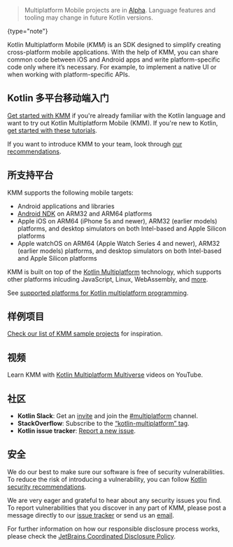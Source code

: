 [//]: # (title: Kotlin 多平台移动端)

> Multiplatform Mobile projects are in [Alpha](components-stability.md). Language features and tooling may change in future Kotlin versions.
>
{type="note"}

Kotlin Multiplatform Mobile (_KMM_) is an SDK designed to simplify creating cross-platform mobile applications.
With the help of KMM, you can share common code between iOS and Android apps and write platform-specific code only where it’s necessary.
For example, to implement a native UI or when working with platform-specific APIs.

## Kotlin 多平台移动端入门

[Get started with KMM](kmm-getting-started.md) if you're already familiar with the Kotlin language and want to try out Kotlin Multiplatform Mobile (KMM).
If you're new to Kotlin, [get started with these tutorials](getting-started.md).

If you want to introduce KMM to your team, look through [our recommendations](kmm-introduce-your-team.md).

## 所支持平台

KMM supports the following mobile targets:

* Android applications and libraries
* [Android NDK](https://developer.android.com/ndk) on ARM32 and ARM64 platforms
* Apple iOS on ARM64 (iPhone 5s and newer), ARM32 (earlier models) platforms, and desktop simulators on both Intel-based and Apple Silicon platforms
* Apple watchOS on ARM64 (Apple Watch Series 4 and newer), ARM32 (earlier models) platforms, and desktop simulators on both Intel-based and Apple Silicon platforms

KMM is built on top of the [Kotlin Multiplatform](multiplatform.md) technology,
which supports other platforms inlcuding JavaScript, Linux, WebAssembly, and [more](mpp-dsl-reference.md#目标).

See [supported platforms for Kotlin multiplatform programming](mpp-supported-platforms.md).

## 样例项目

[Check our list of KMM sample projects](kmm-samples.md) for inspiration.

## 视频

Learn KMM with [Kotlin Multiplatform Multiverse](https://www.youtube.com/playlist?list=PLlFc5cFwUnmy_oVc9YQzjasSNoAk4hk_C) videos on YouTube.

## 社区

* **Kotlin Slack**: Get an [invite](https://surveys.jetbrains.com/s3/kotlin-slack-sign-up) and join the [#multiplatform](https://kotlinlang.slack.com/archives/C3PQML5NU) channel.
* **StackOverflow**: Subscribe to the [“kotlin-multiplatform” tag](https://stackoverflow.com/questions/tagged/kotlin-multiplatform).
* **Kotlin issue tracker**: [Report a new issue](https://youtrack.jetbrains.com/newIssue?project=KT).

## 安全

We do our best to make sure our software is free of security vulnerabilities.
To reduce the risk of introducing a vulnerability, you can follow [Kotlin security recommendations](security.md).

We are very eager and grateful to hear about any security issues you find.
To report vulnerabilities that you discover in any part of KMM, please post a message directly to our [issue tracker](https://youtrack.jetbrains.com/newIssue?project=KT&c=Type%20Security%20Problem) or send us an [email](mailto:security@jetbrains.org).

For further information on how our responsible disclosure process works, please check the [JetBrains Coordinated Disclosure Policy](https://www.jetbrains.com/legal/terms/coordinated-disclosure.html).